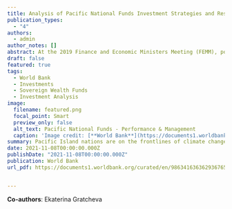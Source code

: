 ```yaml
---
title: Analysis of Pacific National Funds Investment Strategies and Results - Regional Comparative Study
publication_types:
  - "4"
authors:
  - admin
author_notes: []
abstract: At the 2019 Finance and Economic Ministers Meeting (FEMM), policy makers called for improved transparency of the Pacific trust funds’ management practices and investment results as a way to foster its improved management going forward. FEMM tasked the World Bank to undertake the study. Whereas significant progress has been made in establishing international best practices for sovereign or large public funds or both, trust funds in the Pacific are unique in making direct application of those practices challenging. Furthermore, the comparative analysis of the management practices and relevant performance metrics of Pacific trust funds are still lacking. FEMM’s objective for disclosing comparative analysis of Pacific funds investment results is to further stimulate collaborative discussion on how to continue to strengthen Pacific funds’ management and to inform the design and implementation of relevant reforms. In response to the FEMM request, this note will address the current vacuum of comparable information about Pacific funds’ investment management practices building on (a) the World Bank engagements with the funds over the past five years; and (b) relevant information provided by those funds specifically for this analysis. This comparative study is meant to inform policy and decisionmakers governing the funds on the effect of their investment governance decisions on performance of the funds over the medium to long term.
draft: false
featured: true
tags:
  - World Bank
  - Investments
  - Sovereign Wealth Funds
  - Investment Analysis
image:
  filename: featured.png
  focal_point: Smart
  preview_only: false
  alt_text: Pacific National Funds - Performance & Management 
  caption: 'Image credit: [**World Bank**](https://documents1.worldbank.org/curated/en/986341636362936765/pdf/Analysis-of-Pacific-National-Funds-Investment-Strategies-and-Results-Regional-Comparative-Study.pdf)'
summary: Pacific Island nations are on the frontlines of climate change. On behalf of regional Finance and Economy ministers, Ekaterina Gratcheva and I analyzed the returns and management of their national funds, many of which are larger than 100% of GDP. These funds play an outsized role in providing for the future wellbeing of citizens in Pacific Island nations.  The analysis aimed to fill the vacuum of comparable information about fund performance, fees, and management. Greater transparency empowers policymakers to make prudent decisions in the best interest of their citizens. \nI helped formulate the strategy for benchmarking investment returns and risk in the context of limited data, and compatibility challenges. We built off of the work of New Zealand's sovereign wealth fund in benchmarking the performance of active managers against reference portfolios comprised of easily implementable, low-cost, internationally diversified passive portfolios.  I performed the quantitative investment analysis using R.   
date: 2021-11-08T00:00:00.000Z
publishDate: "2021-11-08T00:00:00.000Z"
publication: World Bank
url_pdf: https://documents1.worldbank.org/curated/en/986341636362936765/pdf/Analysis-of-Pacific-National-Funds-Investment-Strategies-and-Results-Regional-Comparative-Study.pdf


---
```


**Co-authors**: Ekaterina Gratcheva